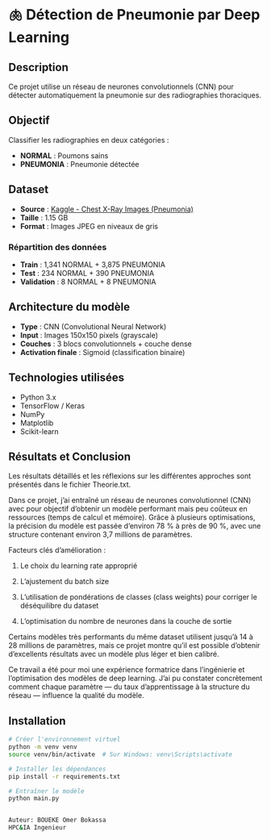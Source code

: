 # 🫁 Détection de Pneumonie par Deep Learning

##  Description
Ce projet utilise un réseau de neurones convolutionnels (CNN) pour détecter automatiquement la pneumonie sur des radiographies thoraciques.

##  Objectif
Classifier les radiographies en deux catégories :
- **NORMAL** : Poumons sains
- **PNEUMONIA** : Pneumonie détectée

##  Dataset
- **Source** : [Kaggle - Chest X-Ray Images (Pneumonia)](https://www.kaggle.com/datasets/paultimothymooney/chest-xray-pneumonia)
- **Taille** : 1.15 GB
- **Format** : Images JPEG en niveaux de gris

### Répartition des données
- **Train** : 1,341 NORMAL + 3,875 PNEUMONIA
- **Test** : 234 NORMAL + 390 PNEUMONIA
- **Validation** : 8 NORMAL + 8 PNEUMONIA

##  Architecture du modèle
- **Type** : CNN (Convolutional Neural Network)
- **Input** : Images 150x150 pixels (grayscale)
- **Couches** : 3 blocs convolutionnels + couche dense
- **Activation finale** : Sigmoid (classification binaire)

##  Technologies utilisées
- Python 3.x
- TensorFlow / Keras
- NumPy
- Matplotlib
- Scikit-learn

## Résultats et Conclusion

Les résultats détaillés et les réflexions sur les différentes approches sont présentés dans le fichier Theorie.txt.

Dans ce projet, j’ai entraîné un réseau de neurones convolutionnel (CNN) avec pour objectif d’obtenir un modèle performant mais peu coûteux en ressources (temps de calcul et mémoire).
Grâce à plusieurs optimisations, la précision du modèle est passée d’environ 78 % à près de 90 %, avec une structure contenant environ 3,7 millions de paramètres.

Facteurs clés d’amélioration :

1. Le choix du learning rate approprié

2. L’ajustement du batch size

3. L’utilisation de pondérations de classes (class weights) pour corriger le déséquilibre du dataset

4. L’optimisation du nombre de neurones dans la couche de sortie

Certains modèles très performants du même dataset utilisent jusqu’à 14 à 28 millions de paramètres, mais ce projet montre qu’il est possible d’obtenir d’excellents résultats avec un modèle plus léger et bien calibré.

Ce travail a été pour moi une expérience formatrice dans l’ingénierie et l’optimisation des modèles de deep learning.
J’ai pu constater concrètement comment chaque paramètre — du taux d’apprentissage à la structure du réseau — influence la qualité du modèle.

##  Installation
```bash
# Créer l'environnement virtuel
python -m venv venv
source venv/bin/activate  # Sur Windows: venv\Scripts\activate

# Installer les dépendances
pip install -r requirements.txt

# Entraîner le modèle
python main.py


Auteur: BOUEKE Omer Bokassa 
HPC&IA Ingenieur

